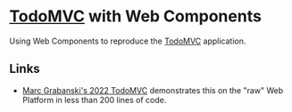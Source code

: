 # [TodoMVC](http://todomvc.com) with Web Components

Using Web Components to reproduce the [TodoMVC](http://todomvc.com) application.

## Links

 * [Marc Grabanski's 2022 TodoMVC](https://github.com/1Marc/modern-todomvc-vanillajs/tree/main) demonstrates this on the "raw" Web Platform in less than 200 lines of code.
